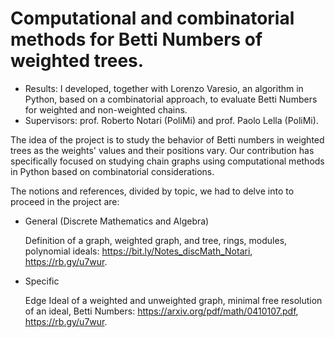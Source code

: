 # Computational and combinatorial methods for Betti Numbers of weighted trees.
- Results: I developed, together with Lorenzo Varesio, an algorithm in Python, based on a combinatorial approach, to evaluate Betti Numbers for weighted and non-weighted chains.
- Supervisors: prof. Roberto Notari (PoliMi) and prof. Paolo Lella (PoliMi).

The idea of the project is to study the behavior of Betti numbers in weighted trees as the weights' values and their positions vary. Our contribution has specifically focused on studying chain graphs using computational methods in Python based on combinatorial considerations. 

The notions and references, divided by topic, we had to delve into to proceed in the project are:
- General (Discrete Mathematics and Algebra)

  Definition of a graph, weighted graph, and tree, rings, modules, polynomial ideals:
  https://bit.ly/Notes_discMath_Notari, https://rb.gy/u7wur.
- Specific

  Edge Ideal of a weighted and unweighted graph, minimal free resolution of an ideal, Betti Numbers:
  https://arxiv.org/pdf/math/0410107.pdf, https://rb.gy/u7wur.
  



